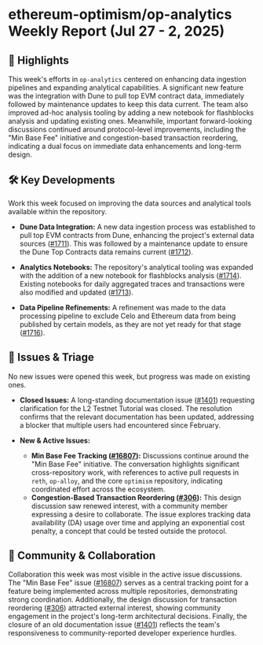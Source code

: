 # ethereum-optimism/op-analytics Weekly Report (Jul 27 - 2, 2025)

## 🚀 Highlights
This week's efforts in `op-analytics` centered on enhancing data ingestion pipelines and expanding analytical capabilities. A significant new feature was the integration with Dune to pull top EVM contract data, immediately followed by maintenance updates to keep this data current. The team also improved ad-hoc analysis tooling by adding a new notebook for flashblocks analysis and updating existing ones. Meanwhile, important forward-looking discussions continued around protocol-level improvements, including the "Min Base Fee" initiative and congestion-based transaction reordering, indicating a dual focus on immediate data enhancements and long-term design.

## 🛠️ Key Developments
Work this week focused on improving the data sources and analytical tools available within the repository.

- **Dune Data Integration:** A new data ingestion process was established to pull top EVM contracts from Dune, enhancing the project's external data sources ([#1711](https://github.com/ethereum-optimism/op-analytics/pull/1711)). This was followed by a maintenance update to ensure the Dune Top Contracts data remains current ([#1712](https://github.com/ethereum-optimism/op-analytics/pull/1712)).

- **Analytics Notebooks:** The repository's analytical tooling was expanded with the addition of a new notebook for flashblocks analysis ([#1714](https://github.com/ethereum-optimism/op-analytics/pull/1714)). Existing notebooks for daily aggregated traces and transactions were also modified and updated ([#1713](https://github.com/ethereum-optimism/op-analytics/pull/1713)).

- **Data Pipeline Refinements:** A refinement was made to the data processing pipeline to exclude Celo and Ethereum data from being published by certain models, as they are not yet ready for that stage ([#1716](https://github.com/ethereum-optimism/op-analytics/pull/1716)).

## 🐛 Issues & Triage
No new issues were opened this week, but progress was made on existing ones.

- **Closed Issues:** A long-standing documentation issue ([#1401](https://github.com/ethereum-optimism/op-analytics/issues/1401)) requesting clarification for the L2 Testnet Tutorial was closed. The resolution confirms that the relevant documentation has been updated, addressing a blocker that multiple users had encountered since February.

- **New & Active Issues:**
    - **Min Base Fee Tracking ([#16807](https://github.com/ethereum-optimism/op-analytics/issues/16807)):** Discussions continue around the "Min Base Fee" initiative. The conversation highlights significant cross-repository work, with references to active pull requests in `reth`, `op-alloy`, and the core `optimism` repository, indicating coordinated effort across the ecosystem.
    - **Congestion-Based Transaction Reordering ([#306](https://github.com/ethereum-optimism/op-analytics/issues/306)):** This design discussion saw renewed interest, with a community member expressing a desire to collaborate. The issue explores tracking data availability (DA) usage over time and applying an exponential cost penalty, a concept that could be tested outside the protocol.

## 💬 Community & Collaboration
Collaboration this week was most visible in the active issue discussions. The "Min Base Fee" issue ([#16807](https://github.com/ethereum-optimism/op-analytics/issues/16807)) serves as a central tracking point for a feature being implemented across multiple repositories, demonstrating strong coordination. Additionally, the design discussion for transaction reordering ([#306](https://github.com/ethereum-optimism/op-analytics/issues/306)) attracted external interest, showing community engagement in the project's long-term architectural decisions. Finally, the closure of an old documentation issue ([#1401](https://github.com/ethereum-optimism/op-analytics/issues/1401)) reflects the team's responsiveness to community-reported developer experience hurdles.